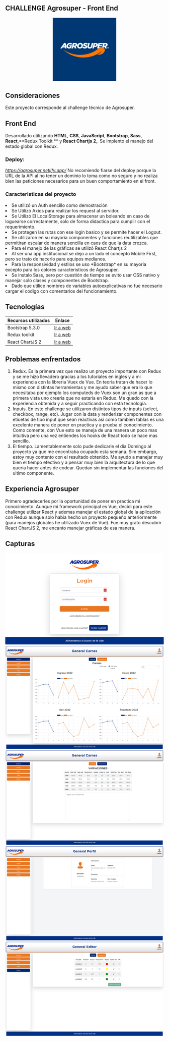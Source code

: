 ## CHALLENGE Agrosuper - Front End 

<center><img src="./src/assets/img/logo-agrosuper-azul.jpg" width="40%" /></center>


## Consideraciones

Este proyecto corresponde al challenge técnico de Agrosuper. 

## Front End

Desarrollado utilizando  **HTML**, **CSS**,  **JavaScript**, **Bootstrap**, **Sass**, **React**,**Redux Toolkit ** y **React Chartjs 2**,. 
Se implento el manejo del estado global con Redux.

### Deploy: 
*https://agrosuper.netlify.app/*
No recomiendo fiarse del deploy porque la URL de la API al no tener un dominio lo toma como no seguro y no realiza bien las peticiones necesarios para un buen comportamiento en el front. 

### Caracteristicas del proyecto

<li> Se utilizó un Auth sencillo como demostración</li>
<li> Se Utilizó Axios para realizar los request al servidor.</li>
<li> Se Utilizó El LocalStorage para almacenar un boleando en caso de loguearse correctamente, solo de forma didactica para cumplir con el requerimiento.</li>
<li> Se protegen las rutas con ese login basico y se permite hacer el Logout.</li>
<li> Se utilizaron en su mayoria componentes y funciones reutilizables que permitiran escalar de manera sencilla en caos de que la data crezca.</li>
<li> Para el manejo de las gráficas se utilizó React Chartjs 2</li>
<li> Al ser una app institucional se dejo a un lado el concepto Mobile First, pero se trato de hacerlo para equipos medianos.</li>
<li> Para la responsividad y estilos se uso *Bootstrap* en su mayoria excepto para los colores caracteristicos de Agrosuper.</li>
<li> Se instalo Sass, pero por cuestión de tiempo se evito usar CSS nativo y manejar solo clases y componentes de Bootstrap.</li>
<li> Dado que utilice nombres de variables autoexplicativas no fue necesario cargar el codigo con comentarios del funcionamiento.</li>

## Tecnologías

| Recursos utilizados       | Enlace                                                                              |
| ------------------------- | ----------------------------------------------------------------------------------- |
| Bootstrap 5.3.0           | [Ir a web ](https://getbootstrap.com/)                                              |
| Redux toolkit             | [Ir a web ](https://redux-toolkit.js.org/)                                          |
| React ChartJS 2           | [Ir a web ](https://react-chartjs-2.js.org/)                                        |

## Problemas enfrentados
1. Redux. Es la primera vez que realizo un proyecto importante con Redux y se me hizo llevadero gracias a los tutoriales en ingles y a mi experiencia con la libreria Vuex de Vue. En teoria tratan de hacer lo mismo con distintas herramientas y me ayudo saber que era lo que necesitaba por ejemplo los computeds de Vuex son un gran as que a primera vista uno creeria que no estaria en Redux. Me quedo con la experiencia obtenida y a seguir practicando con esta tecnologia. 
2. Inputs. En este challenge se utilizaron distintos tipos de inputs (select, checkbox, range, etc). Jugar con la data y renderizar componentes con etiuetas de tipo input que sean reactivas asi como tambien tablas es una excelente manera de poner en practica y a prueba el conocimiento. Como comente, con Vue esto se maneja de una manera un poco mas intuitiva pero una vez entiendes los hooks de React todo se hace mas sencillo. 
3. El tiempo. Lamentablemente solo pude dedicarle el dia Domingo al proyecto ya que me encontraba ocupado esta semana. Sim embargo, estoy muy contento con el resultado obtenido. Me ayudo a manejar muy bien el tiempo efectivo y a pensar muy bien la arquitectura de lo que queria hacer antes de codear. Quedan sin implementar las funciones del ultimo componente.

## Experiencia Agrosuper
Primero agradecerles por la oportunidad de poner en practica mi conocimiento. 
Aunque mi framework principal es Vue, decidi para este challenge utilizar React y ademas manejar el estado global de la aplicación con Redux aunque solo habia hecho un proyecto pequeño anteriormente (para manejos globales he utilizado Vuex de Vue). 
Fue muy grato descubrir React ChartJS 2, me encanto manejar gráficas de esa manera. 


## Capturas

<center><img src="./src/assets/img/vista-login.png" /></center>
<center><img src="./src/assets/img/vista-carnes.png" /></center>
<center><img src="./src/assets/img/vista-variaciones.png" /></center>
<center><img src="./src/assets/img/vista-perfil.png" /></center>
<center><img src="./src/assets/img/vista-editor.png" /></center>









